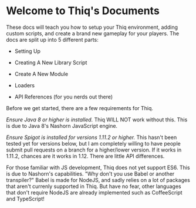 # Welcome to Thiq's Documents

These docs will teach you how to setup your Thiq environment, adding custom scripts, and create a brand new gameplay for your players. The docs are split up into 5 different parts:

- Setting Up

- Creating A New Library Script

- Create A New Module

- Loaders

- API References (for you nerds out there)

Before we get started, there are a few requirements for Thiq.

_*Ensure Java 8 or higher is installed.*_ Thiq WILL NOT work without this. This is due to Java 8's Nashorn JavaScript engine. 

_*Ensure Spigot is installed for versions 1.11.2 or higher.*_ This hasn't been tested yet for versions below, but I am completely willing to have people submit pull requests on a branch for a higher/lower version. If it works in 1.11.2, chances are it works in 1.12. There are little API differences. 

For those familiar with JS development, Thiq does not yet support ES6. This is due to Nashorn's capabilities. "Why don't you use Babel or another transpiler?" Babel is made for NodeJS, and sadly relies on a lot of packages that aren't currenly supported in Thiq. But have no fear, other languages that don't require NodeJS are already implemented such as CoffeeScript and TypeScript!